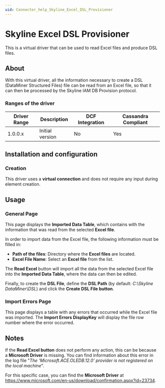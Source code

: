 ```yaml
---
uid: Connector_help_Skyline_Excel_DSL_Provisioner
---
```


# Skyline Excel DSL Provisioner

This is a virtual driver that can be used to read Excel files and produce DSL files.

## About

With this virtual driver, all the information necessary to create a DSL (DataMiner Structured Files) file can be read from an Excel file, so that it can then be processed by the Skyline IAM DB Provision protocol.

### Ranges of the driver

| **Driver Range** | **Description** | **DCF Integration** | **Cassandra Compliant** |
|------------------|-----------------|---------------------|-------------------------|
| 1.0.0.x          | Initial version | No                  | Yes                     |

## Installation and configuration

### Creation

This driver uses a **virtual connection** and does not require any input during element creation.

## Usage

### General Page

This page displays the **Imported Data Table**, which contains with the information that was read from the selected **Excel file**.

In order to import data from the Excel file, the following information must be filled in:

- **Path of the files**: Directory where the **Excel files** are located.
- **Excel File Name**: Select an **Excel file** from the list.

The **Read Excel** button will import all the data from the selected Excel file into the **Imported Data Table**, where the data can then be edited.

Finally, to create the **DSL File**, define the **DSL Path** (by default: *C:\Skyline DataMiner\DSL*) and click the **Create DSL File button**.

### Import Errors Page

This page displays a table with any errors that occurred while the Excel file was imported. The **Import Errors DisplayKey** will display the file row number where the error occurred.

## Notes

If the **Read Excel button** does not perform any action, this can be because a **Microsoft Driver** is missing. You can find information about this error in the log file "*The 'Microsoft.ACE.OLEDB.12.0' provider is not registered on the local machine*".

For this specific case, you can find the **Microsoft Driver** at <https://www.microsoft.com/en-us/download/confirmation.aspx?id=23734>.

